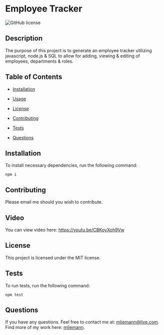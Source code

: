 # Employee Tracker
![GitHub license](https://img.shields.io/badge/license-MIT-blue.svg)

## Description

The purpose of this project is to generate an employee tracker utilizing javascript, node.js & SQL to allow for adding, viewing & editing of employees, departments & roles. 

## Table of Contents 

* [Installation](#installation)

* [Usage](#usage)

* [License](#license)

* [Contributing](#contributing)

* [Tests](#tests)

* [Questions](#questions)

## Installation

To install necessary dependencies, run the following command:

```
npm i
```
## Contributing

Please email me should you wish to contribute. 

## Video

You can view video here: https://youtu.be/CBKoyXoh9Vw 


## License

This project is licensed under the MIT license.
  

## Tests

To run tests, run the following command:

```
npm test
```

## Questions

If you have any questions. Feel free to contact me at: mliemann@live.com. Find more of my work here:  [mliemann](https://github.com/mliemann/).

